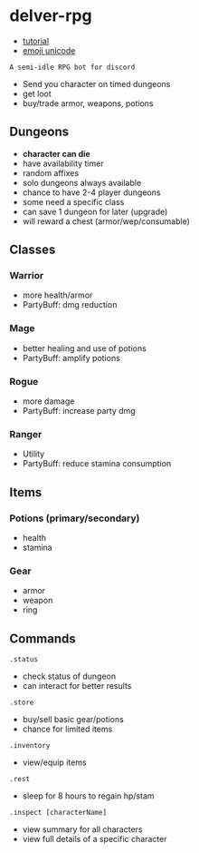 # __delver-rpg__
- [tutorial](https://tutorial.vcokltfre.dev)
- [emoji unicode](https://www.fileformat.info/info/unicode/char/search.htm)

`A semi-idle RPG bot for discord`
- Send you character on timed dungeons
- get loot
- buy/trade armor, weapons, potions

## __Dungeons__
- __character can die__
- have availability timer
- random affixes
- solo dungeons always available
- chance to have 2-4 player dungeons
- some need a specific class
- can save 1 dungeon for later (upgrade)
- will reward a chest (armor/wep/consumable)

## __Classes__
### Warrior
-  more health/armor
- PartyBuff: dmg reduction

### Mage
- better healing and use of potions
- PartyBuff: amplify potions

### Rogue
- more damage
- PartyBuff: increase party dmg

### Ranger
- Utility
- PartyBuff: reduce stamina consumption

## __Items__
### Potions (primary/secondary)
- health
- stamina

### Gear
- armor
- weapon
- ring

## __Commands__
```.status```
- check status of dungeon
- can interact for better results

```.store```
- buy/sell basic gear/potions
- chance for limited items

```.inventory```
- view/equip items

```.rest```
- sleep for 8 hours to regain hp/stam

```.inspect [characterName]```
- view summary for all characters
- view full details of a specific character